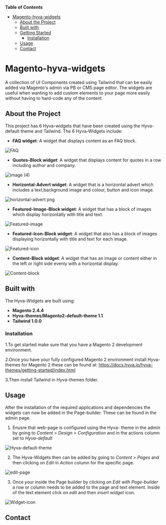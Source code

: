 <!-- START doctoc generated TOC please keep comment here to allow auto update -->
<!-- DON'T EDIT THIS SECTION, INSTEAD RE-RUN doctoc TO UPDATE -->
**Table of Contents**

- [Magento-hyva-widgets](#magento-hyva-widgets)
  - [About the Project](#about-the-project)
  - [Built with](#built-with)
  - [Getting Started](#getting-started)   
    - [Installation](#installation)
  - [Usage](#usage)     
  - [Contact](#contact)
  

<!-- END doctoc generated TOC please keep comment here to allow auto update -->







# Magento-hyva-widgets
A collection of UI Components created using Tailwind that can be easily added via Magento's admin via PB or CMS page editor. The widgets are useful when wanting to add custom elements to your page more easily without having to hard-code any of the content. 







## About the Project

This project has 6 Hyva-widgets that have been created using the Hyva-default theme and Tailwind. The 6 Hyva-Widgets include:

* **FAQ widget**: A widget that displays content as an FAQ block.


![FAQ](https://user-images.githubusercontent.com/102522996/227517293-36937211-70d3-460a-bc1b-45f646abdcb6.png)


* **Quotes-Block widget**: A widget that displays content for quotes in a row including author and company.


![image (4)](https://user-images.githubusercontent.com/102522996/227515281-268138ed-0b1f-4e85-bd20-b302bb0ce4b6.png)



* **Horizontal-Advert widget**: A widget that is a horizontal advert which includes a text,background image and colour, button and icon image.


![horizontal-advert png](https://user-images.githubusercontent.com/102522996/227517885-74e406e2-01d6-419a-9639-a336016a1528.png)



* **Featured-Image-Block widget**: A widget that has a block of images which display horizontally with title and text.


![Featured-image](https://user-images.githubusercontent.com/102522996/227517860-403e5bce-46de-48da-80de-f9cd518ccef3.png)



* **Featured-Icon-Block widget**: A widget that also has a block of images displaying horizontally with title and text for each image.


![Featured-icon](https://user-images.githubusercontent.com/102522996/227517842-6c634798-acf1-488f-bb30-61d561abcc25.png)



* **Content-Block widget**: A widget that has an image or content either in the left or right side evenly with a horizontal display. 


![Content-block](https://user-images.githubusercontent.com/102522996/227517817-31bde2a9-4fcb-4a5d-9bff-d9372d753664.png)



## Built with

The Hyva-Widgets are built using:

* **Magento 2.4.4**
* **Hyva-themes/Magento2-default-theme 1.1**
* **Tailwind 1.0.0**



### Installation

1.To get started make sure that you have a Magento 2 development environment.

2.Once you have your fully configured Magento 2 environment install Hyva-themes for Magento 2 these can be found at:
https://docs.hyva.io/hyva-themes/getting-started/index.html

3.Then install Tailwind in Hyva-themes folder.
 


## Usage

After the installation of the required applications and dependencies the widgets can now be added in the Page-builder. These can be found in the admin page.

1. Enusre that web-page is configured using the Hyva- theme in the admin by going to *Content > Design > Configuration* and in the actions column set to *Hyva-default*

![Hyva-default-theme](https://user-images.githubusercontent.com/102522996/227527077-a40043ff-99df-410e-83b0-4f184d67d03a.png)




2. The Hyva-Widgets then can be added by going to *Content > Pages* and then clicking on *Edit* in *Action* column for the specific page.

![edit-page](https://user-images.githubusercontent.com/102522996/227529543-ac8bcf3e-5715-4ad1-a0b7-652d7d4efbef.png)

3. Once your inside the Page builder by clicking on *Edit with Page-builder* a row or column needs to be added to the page and text element. Inside of the text element click on *edit* and then *insert widget* icon. 

![Widget-icon](https://user-images.githubusercontent.com/102522996/227531396-636fece9-9c1c-43cf-9c69-ef75448d77af.png)












## Contact



